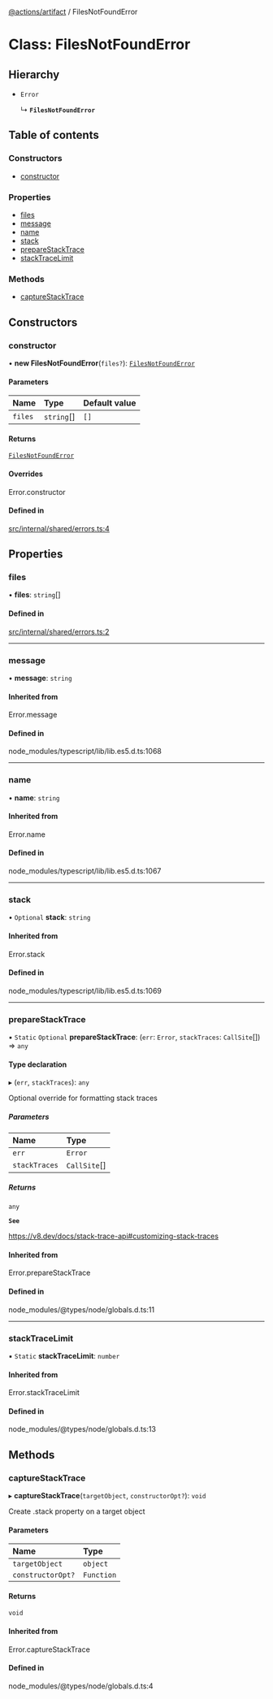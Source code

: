 [@actions/artifact](../README.md) / FilesNotFoundError

# Class: FilesNotFoundError

## Hierarchy

- `Error`

  ↳ **`FilesNotFoundError`**

## Table of contents

### Constructors

- [constructor](FilesNotFoundError.md#constructor)

### Properties

- [files](FilesNotFoundError.md#files)
- [message](FilesNotFoundError.md#message)
- [name](FilesNotFoundError.md#name)
- [stack](FilesNotFoundError.md#stack)
- [prepareStackTrace](FilesNotFoundError.md#preparestacktrace)
- [stackTraceLimit](FilesNotFoundError.md#stacktracelimit)

### Methods

- [captureStackTrace](FilesNotFoundError.md#capturestacktrace)

## Constructors

### constructor

• **new FilesNotFoundError**(`files?`): [`FilesNotFoundError`](FilesNotFoundError.md)

#### Parameters

| Name | Type | Default value |
| :------ | :------ | :------ |
| `files` | `string`[] | `[]` |

#### Returns

[`FilesNotFoundError`](FilesNotFoundError.md)

#### Overrides

Error.constructor

#### Defined in

[src/internal/shared/errors.ts:4](https://github.com/actions/toolkit/blob/207747e/packages/artifact/src/internal/shared/errors.ts#L4)

## Properties

### files

• **files**: `string`[]

#### Defined in

[src/internal/shared/errors.ts:2](https://github.com/actions/toolkit/blob/207747e/packages/artifact/src/internal/shared/errors.ts#L2)

___

### message

• **message**: `string`

#### Inherited from

Error.message

#### Defined in

node_modules/typescript/lib/lib.es5.d.ts:1068

___

### name

• **name**: `string`

#### Inherited from

Error.name

#### Defined in

node_modules/typescript/lib/lib.es5.d.ts:1067

___

### stack

• `Optional` **stack**: `string`

#### Inherited from

Error.stack

#### Defined in

node_modules/typescript/lib/lib.es5.d.ts:1069

___

### prepareStackTrace

▪ `Static` `Optional` **prepareStackTrace**: (`err`: `Error`, `stackTraces`: `CallSite`[]) => `any`

#### Type declaration

▸ (`err`, `stackTraces`): `any`

Optional override for formatting stack traces

##### Parameters

| Name | Type |
| :------ | :------ |
| `err` | `Error` |
| `stackTraces` | `CallSite`[] |

##### Returns

`any`

**`See`**

https://v8.dev/docs/stack-trace-api#customizing-stack-traces

#### Inherited from

Error.prepareStackTrace

#### Defined in

node_modules/@types/node/globals.d.ts:11

___

### stackTraceLimit

▪ `Static` **stackTraceLimit**: `number`

#### Inherited from

Error.stackTraceLimit

#### Defined in

node_modules/@types/node/globals.d.ts:13

## Methods

### captureStackTrace

▸ **captureStackTrace**(`targetObject`, `constructorOpt?`): `void`

Create .stack property on a target object

#### Parameters

| Name | Type |
| :------ | :------ |
| `targetObject` | `object` |
| `constructorOpt?` | `Function` |

#### Returns

`void`

#### Inherited from

Error.captureStackTrace

#### Defined in

node_modules/@types/node/globals.d.ts:4
